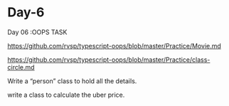 # Day-6

Day 06 :OOPS TASK 



https://github.com/rvsp/typescript-oops/blob/master/Practice/Movie.md

https://github.com/rvsp/typescript-oops/blob/master/Practice/class-circle.md

Write a “person” class to hold all the details.

write a class to calculate the uber price.

